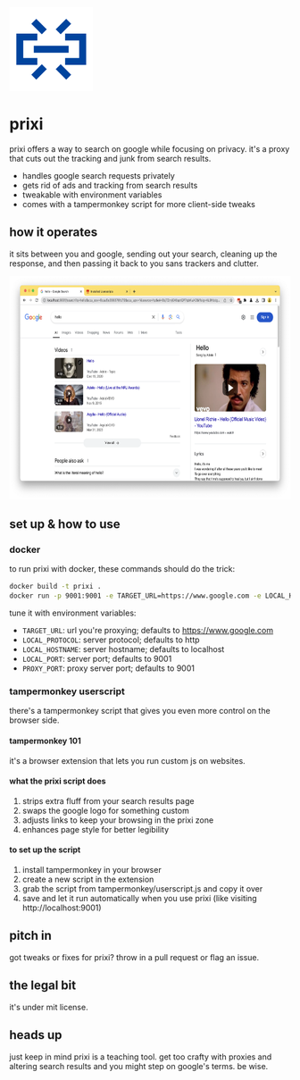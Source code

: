 <img src="readme.svg" height="150"/>

# prixi

prixi offers a way to search on google while focusing on privacy. it's a proxy that cuts out the tracking and junk from search results.

- handles google search requests privately
- gets rid of ads and tracking from search results
- tweakable with environment variables
- comes with a tampermonkey script for more client-side tweaks

## how it operates

it sits between you and google, sending out your search, cleaning up the response, and then passing it back to you sans trackers and clutter.

<center>
  <img src="readme.png" height="400"/>
</center>

## set up & how to use

### docker

to run prixi with docker, these commands should do the trick:

```bash
docker build -t prixi .
docker run -p 9001:9001 -e TARGET_URL=https://www.google.com -e LOCAL_HOSTNAME=localhost prixi
```

tune it with environment variables:

- `TARGET_URL`: url you're proxying; defaults to https://www.google.com
- `LOCAL_PROTOCOL`: server protocol; defaults to http
- `LOCAL_HOSTNAME`: server hostname; defaults to localhost
- `LOCAL_PORT`: server port; defaults to 9001
- `PROXY_PORT`: proxy server port; defaults to 9001

### tampermonkey userscript

there's a tampermonkey script that gives you even more control on the browser side.

#### tampermonkey 101

it's a browser extension that lets you run custom js on websites.

#### what the prixi script does

1. strips extra fluff from your search results page
2. swaps the google logo for something custom
3. adjusts links to keep your browsing in the prixi zone
4. enhances page style for better legibility

#### to set up the script

1. install tampermonkey in your browser
2. create a new script in the extension
3. grab the script from tampermonkey/userscript.js and copy it over
4. save and let it run automatically when you use prixi (like visiting http://localhost:9001)

## pitch in

got tweaks or fixes for prixi? throw in a pull request or flag an issue.

## the legal bit

it's under mit license.

## heads up

just keep in mind prixi is a teaching tool. get too crafty with proxies and altering search results and you might step on google's terms. be wise.
